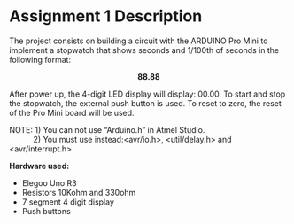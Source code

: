 Assignment 1 Description
========================

The  project  consists  on  building  a  circuit  with  the  ARDUINO  Pro  Mini  to  implement  a stopwatch that shows seconds and 1/100th of seconds in the following format:
**<p align="center">88.88</p>**

After  power  up,  the  4-digit  LED  display  will  display:    00.00.
To  start  and  stop  the stopwatch, the external push button is used. To reset to zero, the reset of the Pro Mini board will be used.

NOTE: 1) You can not use “Arduino.h” in Atmel Studio.  
&nbsp; &nbsp; &nbsp; &nbsp; &nbsp; &nbsp;2) You must use instead:<avr/io.h>, <util/delay.h> and <avr/interrupt.h>




**Hardware used:**
- Elegoo Uno R3
- Resistors 10Kohm and 330ohm
- 7 segment 4 digit display
- Push buttons
